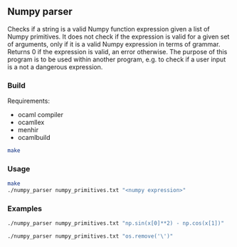 ## Numpy parser

Checks if a string is a valid Numpy function expression given a list of Numpy primitives. It does not check if the expression is valid for a given set of arguments, only if it is a valid Numpy expression in terms of grammar. Returns 0 if the expression is valid, an error otherwise. The purpose of this program is to be used within another program, e.g. to check if a user input is a not a dangerous expression.

### Build
Requirements:
- ocaml compiler
- ocamllex
- menhir
- ocamlbuild

```bash
make
```

### Usage
```bash
make
./numpy_parser numpy_primitives.txt "<numpy expression>"
```

### Examples
```bash
./numpy_parser numpy_primitives.txt "np.sin(x[0]**2) - np.cos(x[1])"
```
```bash
./numpy_parser numpy_primitives.txt "os.remove('\')"
```